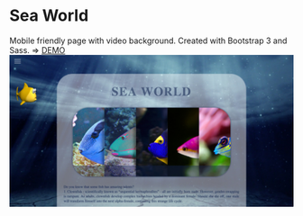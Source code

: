 # Sea World
Mobile friendly page with video background. Created with Bootstrap 3 and Sass.
=> [DEMO](https://rawgit.com/Annelia55/Sea-world/master/index.html)
<br>
![Picture](Main.jpg)
